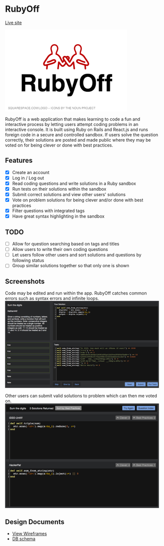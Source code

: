 # RubyOff
[Live site][liveLink]

[liveLink]: http://www.rubyoff.xyz

![logo]

RubyOff is a web application that makes learning to code a fun and interactive process by letting users attempt coding problems in an interactive console. It is built using Ruby on Rails and React.js and runs foreign code in a secure and controlled sandbox. If users solve the question correctly, their solutions are posted and made public where they may be voted on for being clever or done with best practices.

## Features
- [x] Create an account
- [x] Log in / Log out
- [x] Read coding questions and write solutions in a Ruby sandbox
- [x] Run tests on their solutions within the sandbox
- [x] Submit correct solutions and view other users' solutions
- [x] Vote on problem solutions for being clever and/or done with best practices
- [x] Filter questions with integrated tags
- [x] Have great syntax highlighting in the sandbox

## TODO
- [ ] Allow for question searching based on tags and titles
- [ ] Allow users to write their own coding questions
- [ ] Let users follow other users and sort solutions and questions by following status
- [ ] Group similar solutions together so that only one is shown

## Screenshots
Code may be edited and run within the app. RubyOff catches common errors such as syntax errors and infinite loops.
![question]

Other users can submit valid solutions to problem which can then me voted on.
![solutions]

## Design Documents
* [View Wireframes][view]
* [DB schema][schema]

[view]: ./docs/views.md
[schema]: ./docs/schema.md
[question]: ./app/assets/images/question.png
[solutions]: ./app/assets/images/solutions.png
[logo]: ./app/assets/images/logoLight.png
